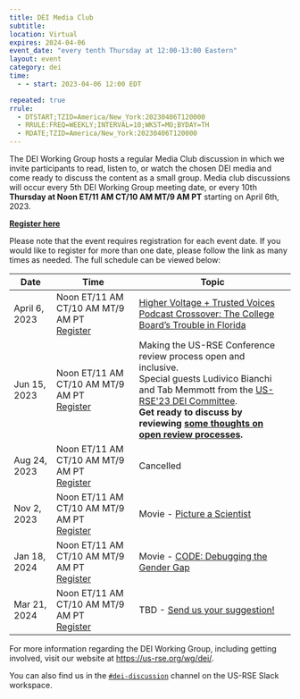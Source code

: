 ```yaml
---
title: DEI Media Club
subtitle:
location: Virtual
expires: 2024-04-06
event_date: "every tenth Thursday at 12:00-13:00 Eastern"
layout: event
category: dei
time:
  - - start: 2023-04-06 12:00 EDT

repeated: true
rrule:
  - DTSTART;TZID=America/New_York:20230406T120000
  - RRULE:FREQ=WEEKLY;INTERVAL=10;WKST=MO;BYDAY=TH
  - RDATE;TZID=America/New_York:20230406T120000
---
```


The DEI Working Group hosts a regular Media Club discussion in which we invite
participants to read, listen to, or watch the chosen DEI media and come ready
to discuss the content as a small group.
Media club discussions will occur every 5th DEI Working Group meeting date, or
every 10th **Thursday at Noon ET/11 AM CT/10 AM MT/9 AM PT** starting on April
6th, 2023.

[**Register here**](https://stanford.zoom.us/meeting/register/tJwkce-uqjwoHdxLgipTO2ncD943cXWpmAeJ)

Please note that the event requires registration for each event date.
If you would like to register for more than one date, please follow the link as
many times as needed. The full schedule can be viewed below:

| Date | Time | Topic |
|---|---|---|
| April 6, 2023 | Noon ET/11 AM CT/10 AM MT/9 AM PT<br>[Register](https://stanford.zoom.us/meeting/register/tJwkce-uqjwoHdxLgipTO2ncD943cXWpmAeJ) | [Higher Voltage + Trusted Voices Podcast Crossover: The College Board’s Trouble in Florida](https://soundcloud.com/user-843246165/trouble-in-florida-higher-voltage-trusted-voices) |
| Jun 15, 2023 | Noon ET/11 AM CT/10 AM MT/9 AM PT<br>[Register](https://stanford.zoom.us/meeting/register/tJwkce-uqjwoHdxLgipTO2ncD943cXWpmAeJ) | Making the US-RSE Conference review process open and inclusive.<br>Special guests Ludivico Bianchi and Tab Memmott from the [US-RSE'23 DEI Committee](https://us-rse.org/usrse23/organization/diversity/).<br>**Get ready to discuss by reviewing [some thoughts on open review processes](https://docs.google.com/document/d/1ReN5F3u9K4qDhFwOhEb-sgIm1CzK-XFObWBUhArVPOI/edit?usp=sharing).** |
| Aug 24, 2023 | Noon ET/11 AM CT/10 AM MT/9 AM PT<br>[Register](https://stanford.zoom.us/meeting/register/tJwkce-uqjwoHdxLgipTO2ncD943cXWpmAeJ) | Cancelled |
| Nov 2, 2023 | Noon ET/11 AM CT/10 AM MT/9 AM PT<br>[Register](https://stanford.zoom.us/meeting/register/tJwkce-uqjwoHdxLgipTO2ncD943cXWpmAeJ) | Movie - [Picture a Scientist](https://www.pictureascientist.com/) |
| Jan 18, 2024 | Noon ET/11 AM CT/10 AM MT/9 AM PT<br>[Register](https://stanford.zoom.us/meeting/register/tJwkce-uqjwoHdxLgipTO2ncD943cXWpmAeJ) | Movie - [CODE: Debugging the Gender Gap](https://www.youtube.com/watch?v=rQKRw6tWsb8) |
| Mar 21, 2024 | Noon ET/11 AM CT/10 AM MT/9 AM PT<br>[Register](https://stanford.zoom.us/meeting/register/tJwkce-uqjwoHdxLgipTO2ncD943cXWpmAeJ) | TBD - [Send us your suggestion!](https://docs.google.com/forms/d/e/1FAIpQLSdtCVAmJnUQCKnIXdn93xN5e9_zCQkrVdQsnPOiSBIcptma6w/viewform) |

For more information regarding the DEI Working Group, including getting
involved, visit our website at <https://us-rse.org/wg/dei/>.

You can also find us in the
[`#dei-discussion`](https://usrse.slack.com/messages/dei-discussion)
channel on the US-RSE Slack workspace.
